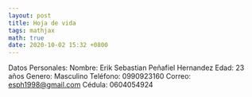 ```yaml
---
layout: post
title: Hoja de vida
tags: mathjax
math: true
date: 2020-10-02 15:32 +0800
---
```

Datos Personales:
   Nombre: Erik Sebastian Peñafiel Hernandez
   Edad: 23 años
   Genero: Masculino
   Teléfono: 0990923160
   Correo: esph1998@gmail.com
   Cédula: 0604054924
